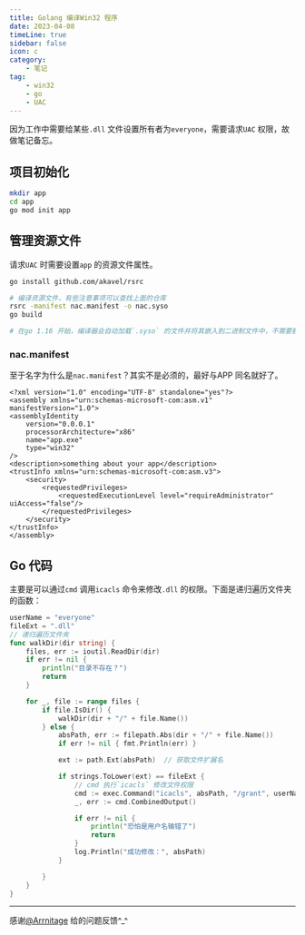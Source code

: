 ```yaml
---
title: Golang 编译Win32 程序
date: 2023-04-08
timeLine: true
sidebar: false  
icon: c
category:  
    - 笔记      
tag:   
    - win32  
    - go  
    - UAC  
---    
```


因为工作中需要给某些`.dll` 文件设置所有者为`everyone`，需要请求`UAC` 权限，故做笔记备忘。  

## 项目初始化  
```bash  
mkdir app  
cd app  
go mod init app  
```  

## 管理资源文件  
请求`UAC` 时需要设置`app` 的资源文件属性。  
```bash  
go install github.com/akavel/rsrc     

# 编译资源文件，有些注意事项可以查找上面的仓库  
rsrc -manifest nac.manifest -o nac.syso  
go build

# 在go 1.16 开始，编译器会自动加载`.syso` 的文件并将其嵌入到二进制文件中，不需要额外指定。  
```  

### nac.manifest  
至于名字为什么是`nac.manifest`？其实不是必须的，最好与APP 同名就好了。  

```xml{6,9}
<?xml version="1.0" encoding="UTF-8" standalone="yes"?>
<assembly xmlns="urn:schemas-microsoft-com:asm.v1" manifestVersion="1.0">
<assemblyIdentity
    version="0.0.0.1"
    processorArchitecture="x86"
    name="app.exe"
    type="win32"
/>
<description>something about your app</description>
<trustInfo xmlns="urn:schemas-microsoft-com:asm.v3">
    <security>
        <requestedPrivileges>
            <requestedExecutionLevel level="requireAdministrator" uiAccess="false"/>
        </requestedPrivileges>
    </security>
</trustInfo>
</assembly>
```  

## Go 代码   
主要是可以通过`cmd` 调用`icacls` 命令来修改`.dll` 的权限。下面是递归遍历文件夹的函数：  
  
```go  
userName = "everyone"
fileExt = ".dll"
// 递归遍历文件夹
func walkDir(dir string) {
	files, err := ioutil.ReadDir(dir)
	if err != nil {
		println("目录不存在？")
		return
	}

	for _, file := range files {
		if file.IsDir() {
			walkDir(dir + "/" + file.Name())
		} else {
			absPath, err := filepath.Abs(dir + "/" + file.Name())
			if err != nil { fmt.Println(err) }

			ext := path.Ext(absPath)  // 获取文件扩展名

			if strings.ToLower(ext) == fileExt {
                // cmd 执行`icacls` 修改文件权限
				cmd := exec.Command("icacls", absPath, "/grant", userName+":F")
				_, err := cmd.CombinedOutput()

				if err != nil {
					println("恐怕是用户名输错了")
					return
				}
				log.Println("成功修改：", absPath)
			}

		}
	}
}
```  

-----    

感谢[@Arrnitage](https://github.com/Arrnitage) 给的问题反馈^_^